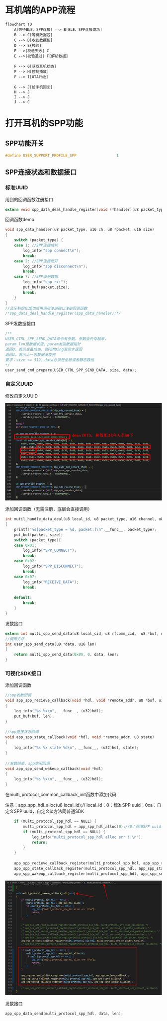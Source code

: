 # 耳机端的APP流程

```mermaid
flowchart TD
    A[等待BLE、SPP连接] --> B[BLE、SPP连接成功]
    B --> C[等待数据包]
    C --> D[收到数据包]
    D --> E{校验}
    E -->|校验失败| C
    E -->|校验通过| F[解析数据]
    
    F --> G[获取耳机状态]
    F --> H[控制播放]
    F --> I[OTA升级]
    
    G --> J[给手机回复]
    H --> J
    I --> J
    J --> C
```

# 打开耳机的SPP功能

## SPP功能开关

```c
#define USER_SUPPORT_PROFILE_SPP                  1
```

## SPP连接状态和数据接口

### 标准UUID

用到的回调函数注册接口

```c
extern void spp_data_deal_handle_register(void (*handler)(u8 packet_type, u16 channel, u8 *packet, u16 size)); /*支持串口功能的数据处理接口*/
```

回调函数demo

```c
void spp_data_handler(u8 packet_type, u16 ch, u8 *packet, u16 size)
{
    switch (packet_type) {
    case 1: //SPP连接成功
        log_info("spp connect\n");
        break;
    case 2: //SPP连接断开
        log_info("spp disconnect\n");
        break;
    case 7: //SPP收到数据
        log_info("spp_rx:");
        put_buf(packet,size);
        break;
    }
}
//蓝牙初始化成功后再调用注册接口注册回调函数
/*spp_data_deal_handle_register(spp_data_handler);*/
```

SPP发数据接口

```c
/**
USER_CTRL_SPP_SEND_DATA命令有参数，参数会先存起来，
param_len是数据长度，param发送数据指针
返回0，表示准备成功，会PENDing发完才返回
返回3，表示上一包数据没发完
要求：size <= 512，data必须是全局或者静态数组
*/
user_send_cmd_prepare(USER_CTRL_SPP_SEND_DATA, size, data);
```

### 自定义UUID

修改自定义UUID

![img](./SPP.assets/FKAJWBAAUA.png)

添加回调函数（无需注册，底层会直接调用）

```c
int mutil_handle_data_deal(u8 local_id, u8 packet_type, u16 channel, u8 *packet, u16 size)
{
    printf("%s[packet_type = %d, packet:]\n",__func__, packet_type);
    put_buf(packet, size);
    switch (packet_type){
    case 0x01:
        log_info("SPP_CONNECT");
        break;
    case 0x02:
        log_info("SPP_DISCONNECT");
        break;
    case 0x07:
        log_info("RECEIVE_DATA");
        break;
    
    default:
        break;
    }
}
```

发数接口

```c
extern int multi_spp_send_data(u8 local_cid, u8 rfcomm_cid,  u8 *buf, u16 len);
//调用方法
int user_spp_send_data(u8 *data, u16 len)
{
    return multi_spp_send_data(0x0A, 0, data, len);
}
```

### 可视化SDK接口

添加回调函数

```c
//spp收数回调
void app_spp_recieve_callback(void *hdl, void *remote_addr, u8 *buf, u16 len)
{
    log_info("%s %x\n", __func__, (u32)hdl);
    put_buf(buf, len);
}

//spp连接状态回调
void app_spp_state_callback(void *hdl, void *remote_addr, u8 state)
{
    log_info("%s %x state %d\n", __func__, (u32)hdl, state);
}

//发数结束、spp空闲回调
void app_spp_send_wakeup_callback(void *hdl)
{
    log_info("%s %x\n", __func__, (u32)hdl);
}
```

在multi_protocol_common_callback_init函数中添加代码

注意：app_spp_hdl_alloc(u8 local_id);// local_id：0：标准SPP uuid；0xa：自定义SPP uuid，自定义id方法同普通SDK

```c
    if (multi_protocol_spp_hdl == NULL) {
        multi_protocol_spp_hdl = app_spp_hdl_alloc(0);//0：标准SPP uuid；0xa：自定义SPP uuid
        if (multi_protocol_spp_hdl == NULL) { 
            log_info("multi_protocol_spp_hdl alloc err !!\n"); 
            return; 
        }
    }

    app_spp_recieve_callback_register(multi_protocol_spp_hdl, app_spp_recieve_callback);
    app_spp_state_callback_register(multi_protocol_spp_hdl, app_spp_state_callback);
    app_spp_wakeup_callback_register(multi_protocol_spp_hdl, app_spp_send_wakeup_callback);
```

![img](./SPP.assets/I3XOMBIAMY.png)

发数接口

```c
app_spp_data_send(multi_protocol_spp_hdl, data, len);
```

